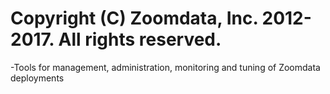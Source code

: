 # Copyright (C) Zoomdata, Inc. 2012-2017. All rights reserved.

-Tools for management, administration, monitoring and tuning of Zoomdata deployments
